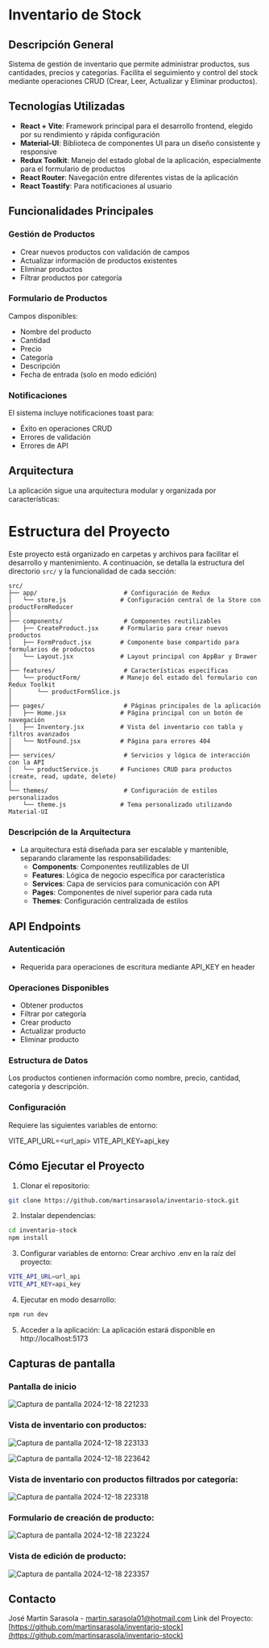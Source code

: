 # Inventario de Stock

## Descripción General
Sistema de gestión de inventario que permite administrar productos, sus cantidades, precios y categorías. Facilita el seguimiento y control del stock mediante operaciones CRUD (Crear, Leer, Actualizar y Eliminar productos).

## Tecnologías Utilizadas
- **React + Vite**: Framework principal para el desarrollo frontend, elegido por su rendimiento y rápida configuración
- **Material-UI**: Biblioteca de componentes UI para un diseño consistente y responsive
- **Redux Toolkit**: Manejo del estado global de la aplicación, especialmente para el formulario de productos
- **React Router**: Navegación entre diferentes vistas de la aplicación
- **React Toastify**: Para notificaciones al usuario

## Funcionalidades Principales

### Gestión de Productos
- Crear nuevos productos con validación de campos
- Actualizar información de productos existentes
- Eliminar productos
- Filtrar productos por categoría

### Formulario de Productos
Campos disponibles:
- Nombre del producto
- Cantidad
- Precio
- Categoría
- Descripción
- Fecha de entrada (solo en modo edición)

### Notificaciones
El sistema incluye notificaciones toast para:
- Éxito en operaciones CRUD
- Errores de validación
- Errores de API


## Arquitectura

La aplicación sigue una arquitectura modular y organizada por características:

# Estructura del Proyecto

Este proyecto está organizado en carpetas y archivos para facilitar el desarrollo y mantenimiento. A continuación, se detalla la estructura del directorio `src/` y la funcionalidad de cada sección:

```plaintext
src/
├── app/                        # Configuración de Redux
│   └── store.js               # Configuración central de la Store con productFormReducer
│
├── components/                 # Componentes reutilizables
│   ├── CreateProduct.jsx      # Formulario para crear nuevos productos
│   ├── FormProduct.jsx        # Componente base compartido para formularios de productos
│   └── Layout.jsx             # Layout principal con AppBar y Drawer
│
├── features/                   # Características específicas
│   └── productForm/           # Manejo del estado del formulario con Redux Toolkit
│       └── productFormSlice.js
│
├── pages/                      # Páginas principales de la aplicación
│   ├── Home.jsx               # Página principal con un botón de navegación
│   ├── Inventory.jsx          # Vista del inventario con tabla y filtros avanzados
│   └── NotFound.jsx           # Página para errores 404
│
├── services/                   # Servicios y lógica de interacción con la API
│   └── productService.js      # Funciones CRUD para productos (create, read, update, delete)
│
└── themes/                     # Configuración de estilos personalizados
    └── theme.js               # Tema personalizado utilizando Material-UI
```

### Descripción de la Arquitectura

- La arquitectura está diseñada para ser escalable y mantenible, separando claramente las responsabilidades:
  - **Components**: Componentes reutilizables de UI
  - **Features**: Lógica de negocio específica por característica
  - **Services**: Capa de servicios para comunicación con API
  - **Pages**: Componentes de nivel superior para cada ruta
  - **Themes**: Configuración centralizada de estilos

## API Endpoints

### Autenticación
- Requerida para operaciones de escritura mediante API_KEY en header

### Operaciones Disponibles
- Obtener productos
- Filtrar por categoría
- Crear producto
- Actualizar producto
- Eliminar producto

### Estructura de Datos
Los productos contienen información como nombre, precio, cantidad, categoría y descripción.

### Configuración
Requiere las siguientes variables de entorno:

VITE_API_URL=<url_api>
VITE_API_KEY=api_key

## Cómo Ejecutar el Proyecto

1. Clonar el repositorio:
```bash
git clone https://github.com/martinsarasola/inventario-stock.git
```

2. Instalar dependencias:
```bash
cd inventario-stock
npm install
```

3. Configurar variables de entorno: Crear archivo .env en la raíz del proyecto:
```bash
VITE_API_URL=url_api
VITE_API_KEY=api_key
```

4. Ejecutar en modo desarrollo:
```bash
npm run dev
```

5. Acceder a la aplicación: La aplicación estará disponible en http://localhost:5173

## Capturas de pantalla
### Pantalla de inicio
![Captura de pantalla 2024-12-18 221233](https://github.com/user-attachments/assets/54c7e82f-45d8-4584-8748-e60e2cb57bdf)

### Vista de inventario con productos:
![Captura de pantalla 2024-12-18 223133](https://github.com/user-attachments/assets/656750ac-6648-403a-8169-a9e88b9a7b81)

![Captura de pantalla 2024-12-18 223642](https://github.com/user-attachments/assets/67d5d6c7-e85d-42a7-a2d1-076ad1c21782)

### Vista de inventario con productos filtrados por categoría:
![Captura de pantalla 2024-12-18 223318](https://github.com/user-attachments/assets/490ffba2-6a80-4f35-9f61-b1a1b08dfafe)

### Formulario de creación de producto:
![Captura de pantalla 2024-12-18 223224](https://github.com/user-attachments/assets/ffe86726-c6b5-40b0-ab1f-35db574714da)


### Vista de edición de producto:
![Captura de pantalla 2024-12-18 223357](https://github.com/user-attachments/assets/6fb8ee1a-9854-4cfc-ae6d-f0e3eab52d2a)

## Contacto
José Martín Sarasola - martin.sarasola01@hotmail.com
Link del Proyecto: [https://github.com/martinsarasola/inventario-stock](https://github.com/martinsarasola/inventario-stock)
